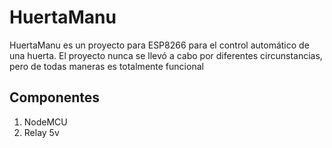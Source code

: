 # HuertaManu

HuertaManu es un proyecto para ESP8266 para el control automático de una huerta. El proyecto nunca se llevó a cabo por diferentes circunstancias, pero de todas maneras es totalmente funcional

## Componentes

1. NodeMCU
2. Relay 5v

